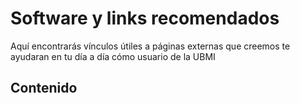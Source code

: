# Software y links recomendados

Aquí encontrarás vínculos útiles a páginas externas que creemos te ayudaran en tu día a día cómo usuario de la UBMI

## Contenido
